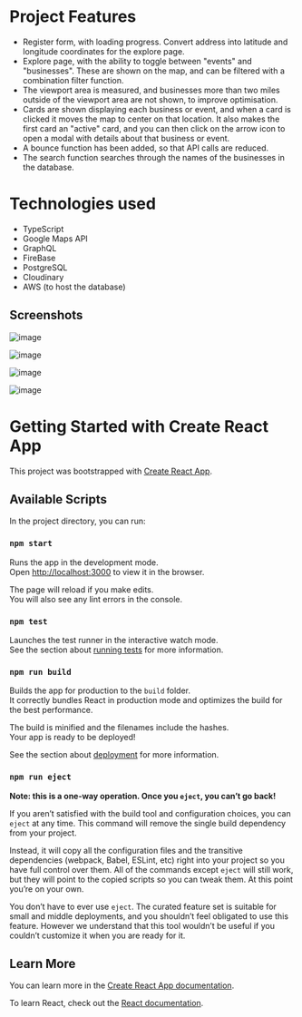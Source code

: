 # Project Features

- Register form, with loading progress. Convert address into latitude and longitude coordinates for the explore page.
- Explore page, with the ability to toggle between "events" and "businesses". These are shown on the map, and can be filtered with a combination filter function.
- The viewport area is measured, and businesses more than two miles outside of the viewport area are not shown, to improve optimisation.
- Cards are shown displaying each business or event, and when a card is clicked it moves the map to center on that location. It also makes the first card an "active" card, and you can then click on the arrow icon to open a modal with details about that business or event.
- A bounce function has been added, so that API calls are reduced.
- The search function searches through the names of the businesses in the database.

# Technologies used

- TypeScript
- Google Maps API
- GraphQL
- FireBase
- PostgreSQL
- Cloudinary
- AWS (to host the database)

## Screenshots

![image](https://github.com/updaily-ca/updaily-frontend/assets/126236947/3db98291-3a3c-4f92-a15c-a5a8f93833e4)

![image](https://github.com/updaily-ca/updaily-frontend/assets/126236947/43974660-54ed-4e3b-85c5-07fe53de330b)

![image](https://github.com/updaily-ca/updaily-frontend/assets/126236947/5d0261ad-3cb9-4156-8db0-3a50f7d43e79)

![image](https://github.com/updaily-ca/updaily-frontend/assets/126236947/a16d571f-1c4f-405c-a6bd-234d2d1fb1ac)



# Getting Started with Create React App

This project was bootstrapped with [Create React App](https://github.com/facebook/create-react-app).

## Available Scripts

In the project directory, you can run:

### `npm start`

Runs the app in the development mode.\
Open [http://localhost:3000](http://localhost:3000) to view it in the browser.

The page will reload if you make edits.\
You will also see any lint errors in the console.

### `npm test`

Launches the test runner in the interactive watch mode.\
See the section about [running tests](https://facebook.github.io/create-react-app/docs/running-tests) for more information.

### `npm run build`

Builds the app for production to the `build` folder.\
It correctly bundles React in production mode and optimizes the build for the best performance.

The build is minified and the filenames include the hashes.\
Your app is ready to be deployed!

See the section about [deployment](https://facebook.github.io/create-react-app/docs/deployment) for more information.

### `npm run eject`

**Note: this is a one-way operation. Once you `eject`, you can’t go back!**

If you aren’t satisfied with the build tool and configuration choices, you can `eject` at any time. This command will remove the single build dependency from your project.

Instead, it will copy all the configuration files and the transitive dependencies (webpack, Babel, ESLint, etc) right into your project so you have full control over them. All of the commands except `eject` will still work, but they will point to the copied scripts so you can tweak them. At this point you’re on your own.

You don’t have to ever use `eject`. The curated feature set is suitable for small and middle deployments, and you shouldn’t feel obligated to use this feature. However we understand that this tool wouldn’t be useful if you couldn’t customize it when you are ready for it.

## Learn More

You can learn more in the [Create React App documentation](https://facebook.github.io/create-react-app/docs/getting-started).

To learn React, check out the [React documentation](https://reactjs.org/).

